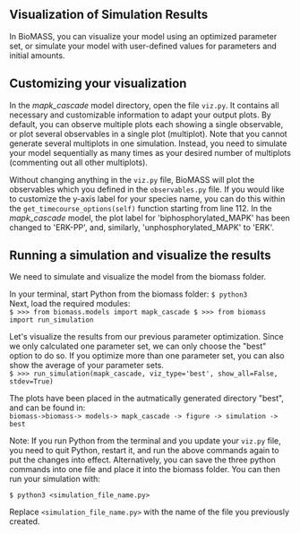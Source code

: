 ## Visualization of Simulation Results
In BioMASS, you can visualize your model using an optimized parameter set, or simulate your model with user-defined values for parameters and initial amounts.

## Customizing your visualization
In the *mapk_cascade* model directory, open the file `viz.py`. It contains all necessary and customizable information to adapt your output plots.
By default, you can observe multiple plots each showing a single observable, or plot several observables in a single plot (multiplot). Note that you cannot generate several multiplots in one simulation. Instead, you need to simulate your model sequentially as many times as your desired number of multiplots (commenting out all other multiplots).

Without changing anything in the `viz.py` file, BioMASS will plot the observables which you defined in the `observables.py` file. If you would like to customize the y-axis label for your species name, you can do this within the `get_timecourse_options(self)` function starting from line 112. In the *mapk_cascade* model, the plot label for 'biphosphorylated_MAPK' has been changed to 'ERK-PP', and, similarly, 'unphosphorylated_MAPK' to 'ERK'. 

## Running a simulation and visualize the results
We need to simulate and visualize the model from the biomass folder. 

In your terminal, start Python from the biomass folder:
`$ python3
`
<br>
Next, load the required modules: <br>
`
$ >>> from biomass.models import mapk_cascade
$ >>> from biomass import run_simulation
`

Let's visualize the results from our previous parameter optimization. Since we only calculated one parameter set, we can only choose the "best" option to do so. If you optimize more than one parameter set, you can also show the average of your parameter sets. <br>
`
$ >>> run_simulation(mapk_cascade, viz_type='best', show_all=False, stdev=True)
`

The plots have been placed in the autmatically generated directory "best", and can be found in:
<br>
`biomass->biomass-> models-> mapk_cascade -> figure -> simulation -> best`
<br>

Note: If you run Python from the terminal and you update your `viz.py` file, you need to quit Python, restart it, and run the above commands again to put the changes into effect. 
Alternatively, you can save the three python commands into one file and place it into the biomass folder. You can then run your simulation with:

`
$ python3 <simulation_file_name.py>
`

Replace `<simulation_file_name.py>` with the name of the file you previously created.


